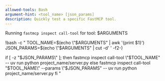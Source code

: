 ```yaml
---
allowed-tools: Bash
argument-hint: <tool_name> [json_params]
description: Quickly test a specific FastMCP tool.
---
```

Running `fastmcp inspect call-tool` for tool: $ARGUMENTS

!bash -c "
  TOOL_NAME=$(echo \"$ARGUMENTS\" | awk '{print $1}')
  JSON_PARAMS=$(echo \"$ARGUMENTS\" | cut -d' ' -f2-)

  if [ -z \"$JSON_PARAMS\" ]; then
    fastmcp inspect call-tool \"$TOOL_NAME\" -- uv run python project_name/server.py
  else
    fastmcp inspect call-tool \"$TOOL_NAME\" --params \"$JSON_PARAMS\" -- uv run python project_name/server.py
  fi
"

